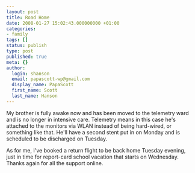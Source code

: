 ```yaml
---
layout: post
title: Road Home
date: 2008-01-27 15:02:43.000000000 +01:00
categories:
- family
tags: []
status: publish
type: post
published: true
meta: {}
author:
  login: shanson
  email: papascott-wp@gmail.com
  display_name: PapaScott
  first_name: Scott
  last_name: Hanson
---
```

<p>My brother is fully awake now and has been moved to the telemetry ward and is no longer in intensive care. Telemetry means in this case he's attached to the monitors via WLAN instead of being hard-wired, or something like that. He'll have a second stent put in on Monday and is scheduled to be discharged on Tuesday.</p>
<p>As for me, I've booked a return flight to be back home Tuesday evening, just in time for report-card school vacation that starts on Wednesday. Thanks again for all the support online.</p>
